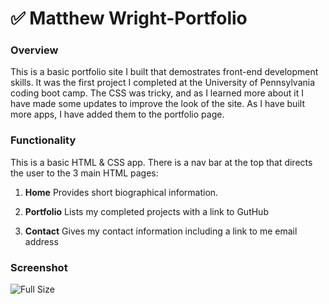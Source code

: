 # :white_check_mark: Matthew Wright-Portfolio

### Overview

This is a basic portfolio site I built that demostrates front-end development skills.  It was the first project I completed at the University of Pennsylvania coding boot camp.  The CSS was tricky, and as I learned more about it I have made some updates to improve the look of the site.  As I have built more apps, I have added them to the portfolio page.

### Functionality
This is a basic HTML & CSS app.  There is a nav bar at the top that directs the user to the 3 main HTML pages:
  1. <strong>Home</strong> Provides short biographical information.
  2. <strong>Portfolio</strong> Lists my completed projects with a link to GutHub
   
  3. <strong>Contact</strong> Gives my contact information including a link to me email address

### Screenshot
![Full Size](public/assets/images/ss.png)
